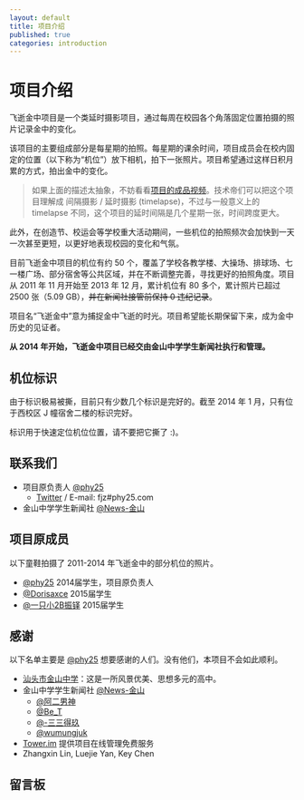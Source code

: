 ```yaml
---
layout: default
title: 项目介绍
published: true
categories: introduction
---
```


项目介绍
========
飞逝金中项目是一个类延时摄影项目，通过每周在校园各个角落固定位置拍摄的照片记录金中的变化。

该项目的主要组成部分是每星期的拍照。每星期的课余时间，项目成员会在校内固定的位置（以下称为“机位”）放下相机，拍下一张照片。项目希望通过这样日积月累的方式，拍出金中的变化。

> 如果上面的描述太抽象，不妨看看[项目的成品视频](http://phy25.com/p/fleetingjz/works.html)。技术帝们可以把这个项目理解成 间隔摄影 / 延时摄影 (timelapse)，不过与一般意义上的 timelapse 不同，这个项目的延时间隔是几个星期一张，时间跨度更大。

此外，在创造节、校运会等学校重大活动期间，一些机位的拍照频次会加快到一天一次甚至更短，以更好地表现校园的变化和气氛。

目前飞逝金中项目的机位有约 50 个，覆盖了学校各教学楼、大操场、排球场、七一楼广场、部分宿舍等公共区域，并在不断调整完善，寻找更好的拍照角度。项目从 2011 年 11 月开始至 2013 年 12 月，累计机位有 80 多个，累计照片已超过 2500 张（5.09 GB），<del title="呵呵这个都敢说出来……做到是必须的……（数据不包括项目成员在进行其他拍摄任务时的违纪）">并在新闻社接管前保持 0 违纪记录</del>。

项目名“飞逝金中”意为捕捉金中飞逝的时光。项目希望能长期保留下来，成为金中历史的见证者。

**从 2014 年开始，飞逝金中项目已经交由金山中学学生新闻社执行和管理。**


机位标识
--------
由于标识极易被撕，目前只有少数几个标识是完好的。截至 2014 年 1 月，只有位于西校区 J 幢宿舍二楼的标识完好。

标识用于快速定位机位位置，请不要把它撕了 :)。


联系我们<a name="contact"> </a>
-------------------
* 项目原负责人 [@phy25](http://weibo.com/phy25 "微博")
   * [Twitter](https://twitter.com/phy25) / E-mail: fjz#phy25.com
* 金山中学学生新闻社 [@News-金山](http://weibo.com/jinzhongnews "微博")


项目原成员<a name="members"> </a>
------------
以下童鞋拍摄了 2011-2014 年飞逝金中的部分机位的照片。

* [@phy25](http://weibo.com/phy25) 2014届学生，项目原负责人
* [@Dorisaxce](http://weibo.com/anderaxce) 2015届学生
* [@一只小2B振铎](http://weibo.com/2Bzhenduo) 2015届学生


感谢<a name="acknowledgement"> </a>
----
以下名单主要是 [@phy25](http://weibo.com/phy25) 想要感谢的人们。没有他们，本项目不会如此顺利。

* [汕头市金山中学](http://jszx.stedu.net/)：这是一所风景优美、思想多元的高中。
* 金山中学学生新闻社 [@News-金山](http://weibo.com/jinzhongnews)
   * [@阿二男神](http://weibo.com/guohaoe)
   * [@Be_T](http://weibo.com/u/2639383380)
   * [@-三三得玖](http://weibo.com/u/2261678354)
   * [@wumungjuk](http://weibo.com/princesshonor)
* [Tower.im](https://tower.im/) 提供项目在线管理免费服务
* Zhangxin Lin, Luejie Yan, Key Chen


留言板<a name="guestbook"> </a>
----
<!-- 多说评论框 start -->
<div class="ds-thread" data-thread-key="fleetingjz-guestbook" data-title="留言板 - 飞逝金中" data-url="http://fjz.phy25.com/introduction.html#guestbook"></div>
<!-- 多说评论框 end -->
<!-- 多说公共JS代码 start (一个网页只需插入一次) -->
<script type="text/javascript">
var duoshuoQuery = {short_name:"phy-projects"};
(function() {
	var ds = document.createElement('script');
	ds.type = 'text/javascript';ds.async = true;
	ds.src = (document.location.protocol == 'https:' ? 'https:' : 'http:') + '//static.duoshuo.com/embed.js';
	ds.charset = 'UTF-8';
	(document.getElementsByTagName('head')[0] 
	 || document.getElementsByTagName('body')[0]).appendChild(ds);
})();
</script>
<!-- 多说公共JS代码 end -->